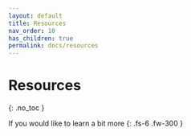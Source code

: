 ```yaml
---
layout: default
title: Resources
nav_order: 10
has_children: true
permalink: docs/resources
---
```


# Resources
{: .no_toc }

If you would like to learn a bit more
{: .fs-6 .fw-300 }